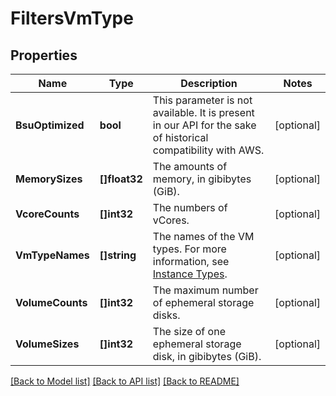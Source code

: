 # FiltersVmType

## Properties

Name | Type | Description | Notes
------------ | ------------- | ------------- | -------------
**BsuOptimized** | **bool** | This parameter is not available. It is present in our API for the sake of historical compatibility with AWS. | [optional] 
**MemorySizes** | **[]float32** | The amounts of memory, in gibibytes (GiB). | [optional] 
**VcoreCounts** | **[]int32** | The numbers of vCores. | [optional] 
**VmTypeNames** | **[]string** | The names of the VM types. For more information, see [Instance Types](https://docs.outscale.com/en/userguide/Instance-Types.html). | [optional] 
**VolumeCounts** | **[]int32** | The maximum number of ephemeral storage disks. | [optional] 
**VolumeSizes** | **[]int32** | The size of one ephemeral storage disk, in gibibytes (GiB). | [optional] 

[[Back to Model list]](../README.md#documentation-for-models) [[Back to API list]](../README.md#documentation-for-api-endpoints) [[Back to README]](../README.md)



